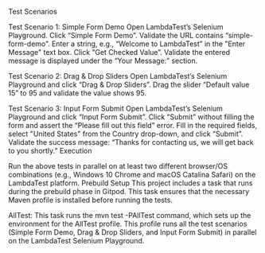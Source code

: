 Test Scenarios

Test Scenario 1: Simple Form Demo
Open LambdaTest’s Selenium Playground.
Click “Simple Form Demo”.
Validate the URL contains “simple-form-demo”.
Enter a string, e.g., “Welcome to LambdaTest” in the "Enter Message" text box.
Click “Get Checked Value”.
Validate the entered message is displayed under the “Your Message:” section.

Test Scenario 2: Drag & Drop Sliders
Open LambdaTest’s Selenium Playground and click “Drag & Drop Sliders”.
Drag the slider “Default value 15” to 95 and validate the value shows 95.

Test Scenario 3: Input Form Submit
Open LambdaTest’s Selenium Playground and click “Input Form Submit”.
Click “Submit” without filling the form and assert the “Please fill out this field” error.
Fill in the required fields, select "United States" from the Country drop-down, and click “Submit”.
Validate the success message: “Thanks for contacting us, we will get back to you shortly.”
Execution

Run the above tests in parallel on at least two different browser/OS combinations (e.g., Windows 10 Chrome and macOS Catalina Safari) on the LambdaTest platform.
Prebuild Setup This project includes a task that runs during the prebuild phase in Gitpod. This task ensures that the necessary Maven profile is installed before running the tests.

AllTest: This task runs the mvn test -PAllTest command, which sets up the environment for the AllTest profile. This profile runs all the test scenarios (Simple Form Demo, Drag & Drop Sliders, and Input Form Submit) in parallel on the LambdaTest Selenium Playground.
